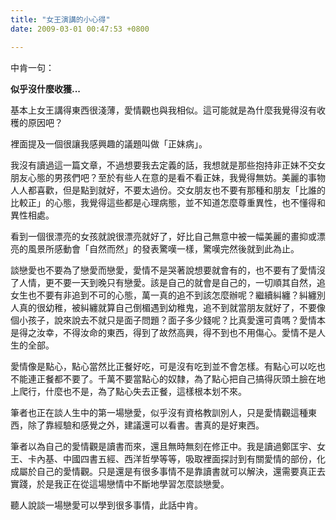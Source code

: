 ```yaml
---
title: "女王演講的小心得"
date: 2009-03-01 00:47:53 +0800

---
```



中肯一句：



<b>似乎沒什麼收獲...</b>



基本上女王講得東西很淺薄，愛情觀也與我相似。這可能就是為什麼我覺得沒有收穫的原因吧？



裡面提及一個很讓我感興趣的議題叫做「正妹病」。



我沒有讀過這一篇文章，不過想要我去定義的話，我想就是那些抱持非正妹不交女朋友心態的男孩們吧？至於有些人在意的是看不看正妹，我覺得無妨。美麗的事物人人都喜歡，但是點到就好，不要太過份。交女朋友也不要有那種和朋友「比誰的比較正」的心態，我覺得這些都是心理病態，並不知道怎麼尊重異性，也不懂得和異性相處。



看到一個很漂亮的女孩就說很漂亮就好了，好比自己無意中被一幅美麗的畫抑或漂亮的風景所感動會「自然而然」的發表驚嘆一樣，驚嘆完然後就到此為止。



談戀愛也不要為了戀愛而戀愛，愛情不是哭著說想要就會有的，也不要有了愛情沒了人情，更不要一天到晚只有戀愛。該是自己的就會是自己的，一切順其自然，追女生也不要有非追到不可的心態，萬一真的追不到該怎麼辦呢？繼續糾纏？糾纏別人真的很幼稚，被糾纏就算自己倒楣遇到幼稚鬼，追不到就當朋友就好了，不要像個小孩子，說來說去不就只是面子問題？面子多少錢呢？比真愛還可貴嗎？愛情本是得之汝幸，不得汝命的東西，得到了故然高興，得不到也不用傷心。愛情不是人生的全部。



愛情像是點心，點心當然比正餐好吃，可是沒有吃到並不會怎樣。有點心可以吃也不能連正餐都不要了。千萬不要當點心的奴隸，為了點心把自己搞得灰頭土臉在地上爬行，什麼也不是，為了點心失去正餐，這樣根本划不來。



筆者也正在談人生中的第一場戀愛，似乎沒有資格教訓別人，只是愛情觀這種東西，除了靠經驗和感覺之外，建議還可以看書。書真的是好東西。



筆者以為自己的愛情觀是讀書而來，還且無時無刻在修正中。我是讀過鄭匡宇、女王、卡內基、中國四書五經、西洋哲學等等，吸取裡面探討到有關愛情的部份，化成屬於自己的愛情觀。只是還是有很多事情不是靠讀書就可以解決，還需要真正去實踐，於是我正在從這場戀情中不斷地學習怎麼談戀愛。



聽人說談一場戀愛可以學到很多事情，此話中肯。


